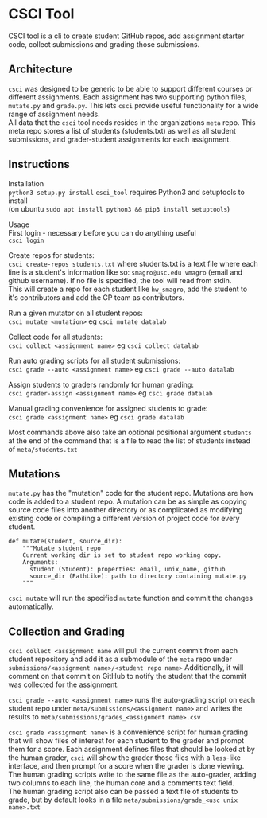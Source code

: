 CSCI Tool
=========

CSCI tool is a cli to create student GitHub repos, add assignment starter code,
collect submissions and grading those submissions.

Architecture
------------
`csci` was designed to be generic to be able to support different courses or
different assignments. Each assignment has two supporting python files,
`mutate.py` and `grade.py`. This lets `csci` provide useful functionality for a
wide range of assignment needs.  
All data that the `csci` tool needs resides in the organizations `meta` repo.
This meta repo stores a list of students (students.txt) as well as all student
submissions, and grader-student assignments for each assignment.

Instructions
------------

Installation  
`python3 setup.py install`
`csci_tool` requires Python3 and setuptools to install  
(on ubuntu `sudo apt install python3 && pip3 install setuptools`)


Usage  
First login - necessary before you can do anything useful  
`csci login`

Create repos for students:  
`csci create-repos students.txt` where students.txt is a text file where each
line is a student's information like so: `smagro@usc.edu vmagro` (email and
github username). If no file is specified, the tool will read from stdin.  
This will create a repo for each student like `hw_smagro`, add the student to
it's contributors and add the CP team as contributors.

Run a given mutator on all student repos:  
`csci mutate <mutation>` eg `csci mutate datalab`  

Collect code for all students:  
`csci collect <assignment name>` eg `csci collect datalab`

Run auto grading scripts for all student submissions:  
`csci grade --auto <assignment name>` eg `csci grade --auto datalab`

Assign students to graders randomly for human grading:  
`csci grader-assign <assignment name>` eg `csci grade datalab`

Manual grading convenience for assigned students to grade:  
`csci grade <assignment name>` eg `csci grade datalab`

Most commands above also take an optional positional argument `students` at the
end of the command that is a file to read the list of students instead of
`meta/students.txt`

Mutations
---------
`mutate.py` has the "mutation" code for the student repo. Mutations are how
code is added to a student repo. A mutation can be as simple as copying source
code files into another directory or as complicated as modifying existing code
or compiling a different version of project code for every student.

```python3
def mutate(student, source_dir):
    """Mutate student repo
    Current working dir is set to student repo working copy.
    Arguments:
      student (Student): properties: email, unix_name, github
      source_dir (PathLike): path to directory containing mutate.py
    """
```
`csci mutate` will run the specified `mutate` function and commit the changes
automatically.

Collection and Grading
----------------------
`csci collect <assignment name` will pull the current commit from each student
repository and add it as a submodule of the `meta` repo under
`submissions/<assignment name>/<student repo name>`
Additionally, it will comment on that commit on GitHub to notify the student
that the commit was collected for the assignment.

`csci grade --auto <assignment name>` runs the auto-grading script on each
student repo under `meta/submissions/<assignment name>` and writes the results
to `meta/submissions/grades_<assignment name>.csv`

`csci grade <assignment name>` is a convenience script for human grading that
will show files of interest for each student to the grader and prompt them for
a score. Each assignment defines files that should be looked at by the human
grader, `csci` will show the grader those files with a `less`-like interface,
and then prompt for a score when the grader is done viewing. The human grading
scripts write to the same file as the auto-grader, adding two columns to each
line, the human core and a comments text field.  
The human grading script also can be passed a text file of students to grade,
but by default looks in a file `meta/submissions/grade_<usc unix name>.txt`
